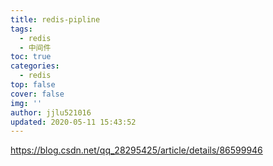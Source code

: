 ```yaml
---
title: redis-pipline
tags:
  - redis
  - 中间件
toc: true
categories:
  - redis
top: false
cover: false
img: ''
author: jjlu521016
updated: 2020-05-11 15:43:52
---
```


https://blog.csdn.net/qq_28295425/article/details/86599946